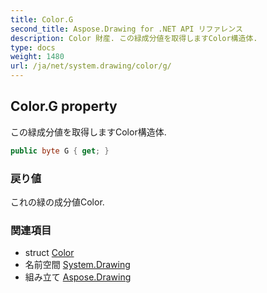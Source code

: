 ```yaml
---
title: Color.G
second_title: Aspose.Drawing for .NET API リファレンス
description: Color 財産. この緑成分値を取得しますColor構造体.
type: docs
weight: 1480
url: /ja/net/system.drawing/color/g/
---
```

## Color.G property

この緑成分値を取得しますColor構造体.

```csharp
public byte G { get; }
```

### 戻り値

これの緑の成分値Color.

### 関連項目

* struct [Color](../)
* 名前空間 [System.Drawing](../../color/)
* 組み立て [Aspose.Drawing](../../../)


